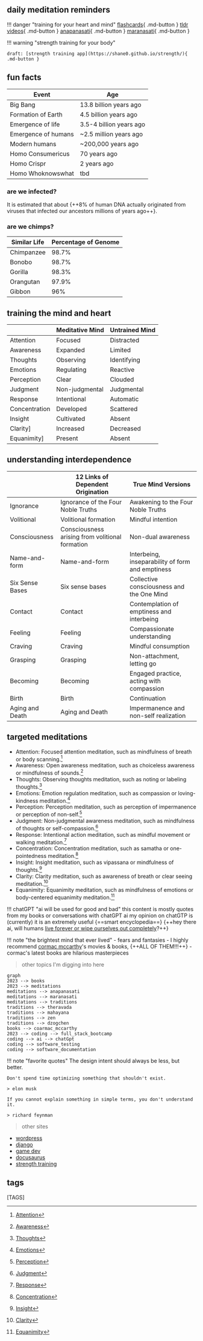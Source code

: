 
## daily meditation reminders

!!! danger "training for your heart and mind"
    [flashcards](bujo/08.md){ .md-button }
    [tldr videos](tldr.md){ .md-button }
    [anapanasati](anapanasati.md){ .md-button }
    [maranasati](maranasati.md){ .md-button }

!!! warning "strength training for your body"

    draft: [strength training app](https://shane0.github.io/strength/){ .md-button }

## fun facts

| Event               | Age                     |
| ------------------- | ----------------------- |
| Big Bang            | 13.8 billion years ago  |
| Formation of Earth  | 4.5 billion years ago   |
| Emergence of life   | 3.5-4 billion years ago |
| Emergence of humans | ~2.5 million years ago  |
| Modern humans       | ~200,000 years ago      |
| Homo Consumericus   | 70 years ago            |
| Homo Crispr         | 2 years ago             |
| Homo Whoknowswhat   | tbd                     |

### are we infected?

It is estimated that about {++8% of human DNA actually originated from viruses that infected our ancestors millions of years ago++}.

### are we chimps?

| Similar Life | Percentage of Genome |
| ------------ | -------------------- |
| Chimpanzee   | 98.7%                |
| Bonobo       | 98.7%                |
| Gorilla      | 98.3%                |
| Orangutan    | 97.9%                |
| Gibbon       | 96%                  |

## training the mind and heart

|               | Meditative Mind | Untrained Mind |
| ------------- | --------------- | -------------- |
| Attention     | Focused         | Distracted     |
| Awareness     | Expanded        | Limited        |
| Thoughts      | Observing       | Identifying    |
| Emotions      | Regulating      | Reactive       |
| Perception    | Clear           | Clouded        |
| Judgment      | Non-judgmental  | Judgmental     |
| Response      | Intentional     | Automatic      |
| Concentration | Developed       | Scattered      |
| Insight       | Cultivated      | Absent         |
| Clarity]      | Increased       | Decreased      |
| Equanimity]   | Present         | Absent         |

## understanding interdependence

|                 | 12 Links of Dependent Origination               | True Mind Versions                               |
| --------------- | ----------------------------------------------- | ------------------------------------------------ |
| Ignorance       | Ignorance of the Four Noble Truths              | Awakening to the Four Noble Truths               |
| Volitional      | Volitional formation                            | Mindful intention                                |
| Consciousness   | Consciousness arising from volitional formation | Non-dual awareness                               |
| Name-and-form   | Name-and-form                                   | Interbeing, inseparability of form and emptiness |
| Six Sense Bases | Six sense bases                                 | Collective consciousness and the One Mind        |
| Contact         | Contact                                         | Contemplation of emptiness and interbeing        |
| Feeling         | Feeling                                         | Compassionate understanding                      |
| Craving         | Craving                                         | Mindful consumption                              |
| Grasping        | Grasping                                        | Non-attachment, letting go                       |
| Becoming        | Becoming                                        | Engaged practice, acting with compassion         |
| Birth           | Birth                                           | Continuation                                     |
| Aging and Death | Aging and Death                                 | Impermanence and non-self realization            |

## targeted meditations

- Attention: Focused attention meditation, such as mindfulness of breath or body scanning.[^1]
- Awareness: Open awareness meditation, such as choiceless awareness or mindfulness of sounds.[^2]
- Thoughts: Observing thoughts meditation, such as noting or labeling thoughts.[^3]
- Emotions: Emotion regulation meditation, such as compassion or loving-kindness meditation.[^4]
- Perception: Perception meditation, such as perception of impermanence or perception of non-self.[^5]
- Judgment: Non-judgmental awareness meditation, such as mindfulness of thoughts or self-compassion.[^6]
- Response: Intentional action meditation, such as mindful movement or walking meditation.[^7]
- Concentration: Concentration meditation, such as samatha or one-pointedness meditation.[^8]
- Insight: Insight meditation, such as vipassana or mindfulness of thoughts.[^9]
- Clarity: Clarity meditation, such as awareness of breath or clear seeing meditation.[^10]
- Equanimity: Equanimity meditation, such as mindfulness of emotions or body-centered equanimity meditation.[^11]

!!! chatGPT  "ai will be used for good and bad"
    this content is mostly quotes from my books or conversations with chatGPT ai
    my opinion on chatGTP is (currently) it is an extremely useful {==smart encyclopedia==}
    {++hey there ai, will humans [live forever or wipe ourselves out completely](collapse.md)?++}

!!! note "the brightest mind that ever lived"
    - fears and fantasies
    - I highly recommend [cormac mccarthy](cormac.md)'s movies & books, {++ALL OF THEM!!!++}
    - cormac's latest books are hilarious masterpieces

> other topics I'm digging into here

```mermaid
graph
2023 --> books 
2023 --> meditations
meditations --> anapanasati
meditations --> maranasati 
meditations --> traditions 
traditions --> theravada 
traditions --> mahayana 
traditions --> zen
traditions --> dzogchen 
books --> coarmac_mccarthy 
2023 --> coding --> full_stack_bootcamp 
coding --> ai --> chatGpt
coding --> software_testing 
coding --> software_documentation
```

!!! note "favorite quotes"
    The design intent should always be less, but better.

    Don't spend time optimizing something that shouldn't exist.

    > elon musk

    If you cannot explain something in simple terms, you don't understand it.

    > richard feynman

> other sites

- [wordpress](https://shanenull.com)
- [django](https://birdup.info)
- [game dev](https://shane0.github.io/adventure/)
- [docusaurus](https://shane0.github.io/docs/)
- [strength training](https://shane0.github.io/strength/)

## tags

[TAGS]

[^1]:[Attention](anapanasati.md)
[^2]:[Awareness](sense.md)
[^3]:[Thoughts](noting.md)
[^4]:[Emotions](metta.md)
[^5]:[Perception](impermenence.md)
[^6]:[Judgment](emptiness.md)
[^7]:[Response](walking.md)
[^8]:[Concentration](shamatha.md)
[^9]:[Insight](vipassana.md)
[^10]:[Clarity](anapanasati.md)
[^11]:[Equanimity](metta.md)
